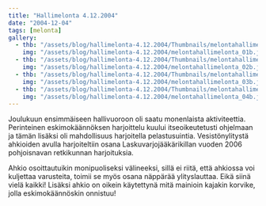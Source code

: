 ```yaml
---
title: "Hallimelonta 4.12.2004"
date: "2004-12-04"
tags: [melonta]
gallery:
  - thb: "/assets/blog/hallimelonta-4.12.2004/Thumbnails/melontahallimelonta_01b.jpg"
    img: "/assets/blog/hallimelonta-4.12.2004/melontahallimelonta_01b.jpg"
  - thb: "/assets/blog/hallimelonta-4.12.2004/Thumbnails/melontahallimelonta_02b.jpg"
    img: "/assets/blog/hallimelonta-4.12.2004/melontahallimelonta_02b.jpg"
  - thb: "/assets/blog/hallimelonta-4.12.2004/Thumbnails/melontahallimelonta_03b.jpg"
    img: "/assets/blog/hallimelonta-4.12.2004/melontahallimelonta_03b.jpg"
  - thb: "/assets/blog/hallimelonta-4.12.2004/Thumbnails/melontahallimelonta_04b.jpg"
    img: "/assets/blog/hallimelonta-4.12.2004/melontahallimelonta_04b.jpg"
---
```


Joulukuun ensimmäiseen hallivuoroon oli saatu monenlaista aktiviteettia.
Perinteinen eskimokäännöksen harjoittelu kuului itseoikeutetusti
ohjelmaan ja tämän lisäksi oli mahdollisuus harjoitella pelastusuintia.
Vesistönylitystä ahkioiden avulla harjoiteltiin osana
Laskuvarjojääkärikillan vuoden 2006 pohjoisnavan retkikunnan
harjoituksia.

Ahkio osoittautuikin monipuoliseksi välineeksi, sillä ei riitä, että
ahkiossa voi kuljettaa varusteita, toimii se myös osana näppärää
ylityslauttaa. Eikä siinä vielä kaikki! Lisäksi ahkio on oikein
käytettynä mitä mainioin kajakin korvike, jolla eskimokäännöskin
onnistuu!
